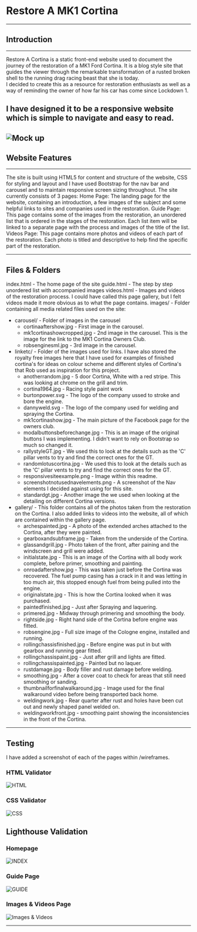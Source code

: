 # Restore A MK1 Cortina
---
## Introduction
---
Restore A Cortina is a static front-end website used to document the journey of the restoration of a MK1 Ford Cortina.
It is a blog style site that guides the viewer through the remarkable transformation of a rusted broken shell to the running drag racing beast that she is today.  
I decided to create this as a resource for restoration enthusiasts as well as a way of reminding the owner of how far his car has come since Lockdown 1.

I have designed it to be a responsive website which is simple to navigate and easy to read.
---
![Mock up](images/linksetc/responsivesiteexample.png "Mock-up of responsive website")
---

## Website Features
---
The site is built using HTML5 for content and structure of the website, CSS for styling and layout and I have used Bootstrap for the nav bar and carousel and to maintain responsive screen sizing throughout.  The site currently consists of 3 pages:
Home Page:
The landing page for the website, containing an introduction, a few images of the subject and some helpful links to sites and companies used in the restoration.
Guide Page:
This page contains some of the images from the restoration, an unordered list that is ordered in the stages of the restoration.  Each list item will be linked to a separate page with the process and images of the title of the list.
Videos Page:
This page contains more photos and videos of each part of the restoration.  Each photo is titled and descriptive to help find the specific part of the restoration.

---

## Files & Folders
index.html - The home page of the site
guide.html - The step by step unordered list with accompanied images
videos.html - Images and videos of the restoration process.  I could have called this page gallery, but I felt videos made it more obvious as to what the page contains.
images/ - Folder containing all media related files used on the site:
  - carousel/ - Folder of images in the carousel
    - cortinaaftershow.jpg - First image in the carousel.
    - mk1cortinashowcropped.jpg - 2nd image in the carousel.  This is the image for the link to the MK1 Cortina Owners Club.
    - robsenginesml.jpg - 3rd image in the carousel.
  - linketc/ - Folder of the images used for links.  I have also stored the royalty free images here that I have used for examples of finished cortina's for ideas on colour scheme and different styles of Cortina's that Rob used as inspiration for this project.
    - anotherrandom.jpg - 5 door Cortina, White with a red stripe.  This was looking at chrome on the grill and trim.
    - cortina1964.jpg - Racing style paint work
    - burtonpower.svg - The logo of the company ussed to stroke and bore the engine.
    - dannyweld.svg - The logo of the company used for welding and spraying the Cortina.
    - mk1cortinashow.jpg - The main picture of the Facebook page for the owners club.
    - modalbuttonsbeforechange.jpg - This is an image of the original buttons I was implementing.  I didn't want to rely on Bootstrap so much so changed it.
    - rallystyleGT.jpg - We used this to look at the details such as the 'C' pillar vents to try and find the correct ones for the GT.
    - randomlotuscortina.jpg - We used this to look at the details such as the 'C' pillar vents to try and find the correct ones for the GT.
    - responsivesiteexample.png - Image within this readme.
    - screenshotnotusednavelements.png - A screenshot of the Nav elements I decided against using for this site.
    - standardgt.jpg - Another image the we used when looking at the detailing on different Cortina versions.
- gallery/ - This folder contains all of the photos taken from the restoration on the Cortina.  I also added links to videos into the website, all of which are contained within the gallery page.
    - archespainted.jpg - A photo of the extended arches attached to the Cortina, after they were painted.
    - gearboxandsubframe.jpg - Taken from the underside of the Cortina.
    - glassandgrill.jpg - Photo taken of the front, after paining and the windscreen and grill were added.
    - initialstate.jpg - This is an image of the Cortina with all body work complete, before primer, smoothing and painting.
    - onroadaftershow.jpg - This was taken just before the Cortina was recovered.  The fuel pump casing has a crack in it and was letting in too much air, this stopped enough fuel from being pulled into the engine.
    - originalstate.jpg - This is how the Cortina looked when it was purchased.
    - paintedfinished.jpg - Just after Spraying and laquering.
    - primered.jpg - Midway through primering and smoothing the body.
    - rightside.jpg - Right hand side of the Cortina before engine was fitted.
    - robsengine.jpg - Full size image of the Cologne engine, installed and running.
    - rollingchassisfinished.jpg - Before engine was put in but with gearbox and running gear fitted.
    - rollingchassispaint.jpg - Just after grill and lights are fitted.
    - rollingchassispainted.jpg - Painted but no laquer.
    - rustdamage.jpg - Body filler and rust damage before welding.
    - smoothing.jpg - After a cover coat to check for areas that still need smoothing or sanding.
    - thumbnailforfinalwalkaround.jpg - Image used for the final walkaround video before being transported back home.
    - weldingwork.jpg - Rear quarter after rust and holes have been cut out and newly shaped panel welded on.
    - weldingworkfront.jpg - smoothing paint showing the inconsistencies in the front of the Cortina.

---
## Testing
I have added a screenshot of each of the pages within /wireframes.
### HTML Validator
![HTML](wireframes/index.html_validator_screenshot.jpg "HTML Validator Test")

### CSS Validator
![CSS](wireframes/css_validator.jpg "CSS Validator Test")

## Lighthouse Validation

### Homepage
![INDEX](wireframes/index_lighthouse.png "Index / Homepage")

### Guide Page
![GUIDE](wireframes/guide_lighthouse.png "Guide Page")

### Images & Videos Page
![Images & Videos](wireframes/gallery_lighthouse.png "Gallery Page")

---
